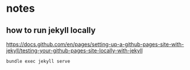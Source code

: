 # notes
## how to run jekyll locally
https://docs.github.com/en/pages/setting-up-a-github-pages-site-with-jekyll/testing-your-github-pages-site-locally-with-jekyll
```
bundle exec jekyll serve
```
